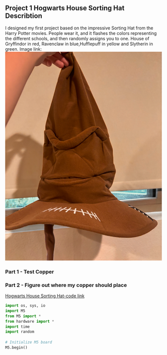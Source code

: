 ## Project 1 Hogwarts House Sorting Hat Describtion
I designed my first project based on the impressive Sorting Hat from the Harry Potter movies. 
People wear it, and it flashes the colors representing the different schools, and then randomly assigns you to one.
House of Gryffindor in red, Ravenclaw in blue,Hufflepuff in yellow and Slytherin in green.
Image link:
![Here is one image of my Hogwarts House Sorting Hat](Hat.png)


### Part 1 - Test Copper


### Part 2 - Figure out where my copper should place


[Hogwarts House Sorting Hat-code link](Code.py)

```Python
import os, sys, io
import M5
from M5 import *
from hardware import *
import time
import random

# Initialize M5 board
M5.begin()
```
